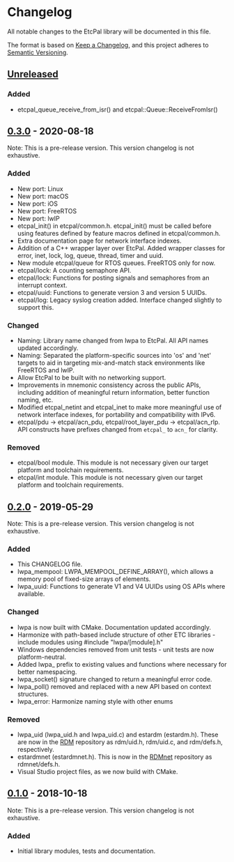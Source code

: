 # Changelog
All notable changes to the EtcPal library will be documented in this file.

The format is based on [Keep a Changelog](https://keepachangelog.com/en/1.0.0/),
and this project adheres to [Semantic Versioning](https://semver.org/spec/v2.0.0.html).

## [Unreleased]

### Added
- etcpal_queue_receive_from_isr() and etcpal::Queue::ReceiveFromIsr()

## [0.3.0] - 2020-08-18

Note: This is a pre-release version. This version changelog is not exhaustive.

### Added
- New port: Linux
- New port: macOS
- New port: iOS
- New port: FreeRTOS
- New port: lwIP
- etcpal_init() in etcpal/common.h. etcpal_init() must be called before using
  features defined by feature macros defined in etcpal/common.h.
- Extra documentation page for network interface indexes.
- Addition of a C++ wrapper layer over EtcPal. Added wrapper classes for error,
  inet, lock, log, queue, thread, timer and uuid.
- New module etcpal/queue for RTOS queues. FreeRTOS only for now.
- etcpal/lock: A counting semaphore API.
- etcpal/lock: Functions for posting signals and semaphores from an interrupt
  context.
- etcpal/uuid: Functions to generate version 3 and version 5 UUIDs.
- etcpal/log: Legacy syslog creation added. Interface changed slightly to
  support this.

### Changed
- Naming: Library name changed from lwpa to EtcPal. All API names updated
  accordingly.
- Naming: Separated the platform-specific sources into 'os' and 'net' targets
  to aid in targeting mix-and-match stack environments like FreeRTOS and lwIP.
- Allow EtcPal to be built with no networking support.
- Improvements in mnemonic consistency across the public APIs, including
  addition of meaningful return information, better function naming, etc.
- Modified etcpal_netint and etcpal_inet to make more meaningful use of network
  interface indexes, for portability and compatibility with IPv6.
- etcpal/pdu -> etcpal/acn_pdu, etcpal/root_layer_pdu -> etcpal/acn_rlp. API
  constructs have prefixes changed from `etcpal_` to `acn_` for clarity.

### Removed
- etcpal/bool module. This module is not necessary given our target platform
  and toolchain requirements.
- etcpal/int module. This module is not necessary given our target platform and
  toolchain requirements.

## [0.2.0] - 2019-05-29

Note: This is a pre-release version. This version changelog is not exhaustive.

### Added
- This CHANGELOG file.
- lwpa_mempool: LWPA_MEMPOOL_DEFINE_ARRAY(), which allows a memory pool of
  fixed-size arrays of elements.
- lwpa_uuid: Functions to generate V1 and V4 UUIDs using OS APIs where
  available.

### Changed
- lwpa is now built with CMake. Documentation updated accordingly.
- Harmonize with path-based include structure of other ETC libraries - include
  modules using #include "lwpa/[module].h"
- Windows dependencies removed from unit tests - unit tests are now
  platform-neutral.
- Added lwpa_ prefix to existing values and functions where necessary for better
  namespacing.
- lwpa_socket() signature changed to return a meaningful error code.
- lwpa_poll() removed and replaced with a new API based on context structures.
- lwpa_error: Harmonize naming style with other enums

### Removed
- lwpa_uid (lwpa_uid.h and lwpa_uid.c) and estardm (estardm.h). These are now in
  the [RDM](https://github.com/ETCLabs/RDM) repository as rdm/uid.h, rdm/uid.c,
  and rdm/defs.h, respectively.
- estardmnet (estardmnet.h). This is now in the
  [RDMnet](https://github.com/ETCLabs/RDMnet) repository as rdmnet/defs.h.
- Visual Studio project files, as we now build with CMake.

## [0.1.0] - 2018-10-18

Note: This is a pre-release version. This version changelog is not exhaustive.

### Added
- Initial library modules, tests and documentation.

[Unreleased]: https://github.com/ETCLabs/EtcPal/compare/stable...develop
[0.3.0]: https://github.com/ETCLabs/EtcPal/compare/v0.2.0...v0.3.0
[0.2.0]: https://github.com/ETCLabs/EtcPal/compare/v0.1.0...v0.2.0
[0.1.0]: https://github.com/ETCLabs/EtcPal/releases/tag/v0.1.0
